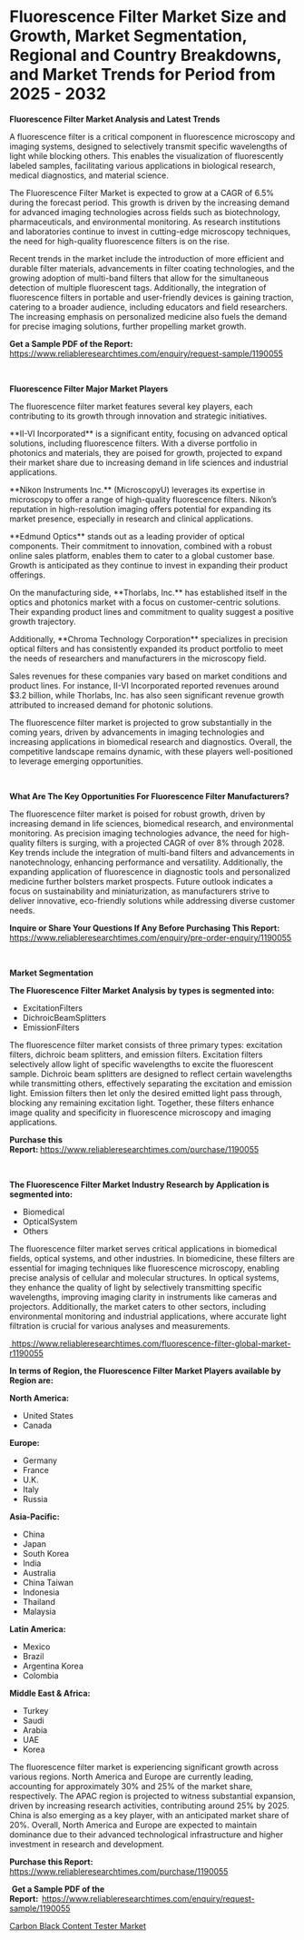 <p><h1>Fluorescence Filter Market Size and Growth, Market Segmentation, Regional and Country Breakdowns, and Market Trends for Period from 2025 -  2032</h1></p><p><strong>Fluorescence Filter Market Analysis and Latest Trends</strong></p>
<p><p>A fluorescence filter is a critical component in fluorescence microscopy and imaging systems, designed to selectively transmit specific wavelengths of light while blocking others. This enables the visualization of fluorescently labeled samples, facilitating various applications in biological research, medical diagnostics, and material science.</p><p>The Fluorescence Filter Market is expected to grow at a CAGR of 6.5% during the forecast period. This growth is driven by the increasing demand for advanced imaging technologies across fields such as biotechnology, pharmaceuticals, and environmental monitoring. As research institutions and laboratories continue to invest in cutting-edge microscopy techniques, the need for high-quality fluorescence filters is on the rise.</p><p>Recent trends in the market include the introduction of more efficient and durable filter materials, advancements in filter coating technologies, and the growing adoption of multi-band filters that allow for the simultaneous detection of multiple fluorescent tags. Additionally, the integration of fluorescence filters in portable and user-friendly devices is gaining traction, catering to a broader audience, including educators and field researchers. The increasing emphasis on personalized medicine also fuels the demand for precise imaging solutions, further propelling market growth.</p></p>
<p><strong>Get a Sample PDF of the Report:&nbsp;</strong> <a href="https://www.reliableresearchtimes.com/enquiry/request-sample/1190055?utm_campaign=2479&utm_medium=2&utm_source=Github&utm_content=ia&utm_term=21022025&utm_id=fluorescence-filter">https://www.reliableresearchtimes.com/enquiry/request-sample/1190055</a></p>
<p>&nbsp;</p>
<p><strong>Fluorescence Filter Major Market Players</strong></p>
<p><p>The fluorescence filter market features several key players, each contributing to its growth through innovation and strategic initiatives. </p><p>**II-VI Incorporated** is a significant entity, focusing on advanced optical solutions, including fluorescence filters. With a diverse portfolio in photonics and materials, they are poised for growth, projected to expand their market share due to increasing demand in life sciences and industrial applications.</p><p>**Nikon Instruments Inc.** (MicroscopyU) leverages its expertise in microscopy to offer a range of high-quality fluorescence filters. Nikon’s reputation in high-resolution imaging offers potential for expanding its market presence, especially in research and clinical applications.</p><p>**Edmund Optics** stands out as a leading provider of optical components. Their commitment to innovation, combined with a robust online sales platform, enables them to cater to a global customer base. Growth is anticipated as they continue to invest in expanding their product offerings.</p><p>On the manufacturing side, **Thorlabs, Inc.** has established itself in the optics and photonics market with a focus on customer-centric solutions. Their expanding product lines and commitment to quality suggest a positive growth trajectory.</p><p>Additionally, **Chroma Technology Corporation** specializes in precision optical filters and has consistently expanded its product portfolio to meet the needs of researchers and manufacturers in the microscopy field.</p><p>Sales revenues for these companies vary based on market conditions and product lines. For instance, II-VI Incorporated reported revenues around $3.2 billion, while Thorlabs, Inc. has also seen significant revenue growth attributed to increased demand for photonic solutions.</p><p>The fluorescence filter market is projected to grow substantially in the coming years, driven by advancements in imaging technologies and increasing applications in biomedical research and diagnostics. Overall, the competitive landscape remains dynamic, with these players well-positioned to leverage emerging opportunities.</p></p>
<p>&nbsp;</p>
<p><strong>What Are The Key Opportunities For Fluorescence Filter Manufacturers?</strong></p>
<p><p>The fluorescence filter market is poised for robust growth, driven by increasing demand in life sciences, biomedical research, and environmental monitoring. As precision imaging technologies advance, the need for high-quality filters is surging, with a projected CAGR of over 8% through 2028. Key trends include the integration of multi-band filters and advancements in nanotechnology, enhancing performance and versatility. Additionally, the expanding application of fluorescence in diagnostic tools and personalized medicine further bolsters market prospects. Future outlook indicates a focus on sustainability and miniaturization, as manufacturers strive to deliver innovative, eco-friendly solutions while addressing diverse customer needs.</p></p>
<p><strong>Inquire or Share Your Questions If Any Before Purchasing This Report:</strong> <a href="https://www.reliableresearchtimes.com/enquiry/pre-order-enquiry/1190055?utm_campaign=2479&utm_medium=2&utm_source=Github&utm_content=ia&utm_term=21022025&utm_id=fluorescence-filter">https://www.reliableresearchtimes.com/enquiry/pre-order-enquiry/1190055</a></p>
<p>&nbsp;</p>
<p><strong>Market Segmentation</strong></p>
<p><strong>The Fluorescence Filter Market Analysis by types is segmented into:</strong></p>
<p><ul><li>ExcitationFilters</li><li>DichroicBeamSplitters</li><li>EmissionFilters</li></ul></p>
<p><p>The fluorescence filter market consists of three primary types: excitation filters, dichroic beam splitters, and emission filters. Excitation filters selectively allow light of specific wavelengths to excite the fluorescent sample. Dichroic beam splitters are designed to reflect certain wavelengths while transmitting others, effectively separating the excitation and emission light. Emission filters then let only the desired emitted light pass through, blocking any remaining excitation light. Together, these filters enhance image quality and specificity in fluorescence microscopy and imaging applications.</p></p>
<p><strong>Purchase this Report:&nbsp;</strong><a href="https://www.reliableresearchtimes.com/purchase/1190055?utm_campaign=2479&utm_medium=2&utm_source=Github&utm_content=ia&utm_term=21022025&utm_id=fluorescence-filter">https://www.reliableresearchtimes.com/purchase/1190055</a></p>
<p>&nbsp;</p>
<p><strong>The Fluorescence Filter Market Industry Research by Application is segmented into:</strong></p>
<p><ul><li>Biomedical</li><li>OpticalSystem</li><li>Others</li></ul></p>
<p><p>The fluorescence filter market serves critical applications in biomedical fields, optical systems, and other industries. In biomedicine, these filters are essential for imaging techniques like fluorescence microscopy, enabling precise analysis of cellular and molecular structures. In optical systems, they enhance the quality of light by selectively transmitting specific wavelengths, improving imaging clarity in instruments like cameras and projectors. Additionally, the market caters to other sectors, including environmental monitoring and industrial applications, where accurate light filtration is crucial for various analyses and measurements.</p></p>
<p><a href="https://www.reliableresearchtimes.com/fluorescence-filter-global-market-r1190055?utm_campaign=2479&utm_medium=2&utm_source=Github&utm_content=ia&utm_term=21022025&utm_id=fluorescence-filter">&nbsp;https://www.reliableresearchtimes.com/fluorescence-filter-global-market-r1190055</a></p>
<p><strong>In terms of Region, the Fluorescence Filter Market Players available by Region are:</strong></p>
<p>
    <p> <strong> North America: </strong>
        <ul>
            <li>United States</li>
            <li>Canada</li>
        </ul>
        </p> 
    <p> <strong> Europe: </strong>
        <ul>
            <li>Germany</li>
            <li>France</li>
            <li>U.K.</li>
            <li>Italy</li>
            <li>Russia</li>
        </ul>
        </p> 
    <p> <strong> Asia-Pacific: </strong>
        <ul>
            <li>China</li>
            <li>Japan</li>
            <li>South Korea</li>
            <li>India</li>
            <li>Australia</li>
            <li>China Taiwan</li>
            <li>Indonesia</li>
            <li>Thailand</li>
            <li>Malaysia</li>
        </ul>
        </p> 
    <p> <strong> Latin America: </strong>
        <ul>
            <li>Mexico</li>
            <li>Brazil</li>
            <li>Argentina Korea</li>
            <li>Colombia</li>
        </ul>
        </p> 
    <p> <strong> Middle East & Africa: </strong>
        <ul>
            <li>Turkey</li>
            <li>Saudi</li>
            <li>Arabia</li>
            <li>UAE</li>
            <li>Korea</li>
        </ul>
    </p>
    </p>
<p><p>The fluorescence filter market is experiencing significant growth across various regions. North America and Europe are currently leading, accounting for approximately 30% and 25% of the market share, respectively. The APAC region is projected to witness substantial expansion, driven by increasing research activities, contributing around 25% by 2025. China is also emerging as a key player, with an anticipated market share of 20%. Overall, North America and Europe are expected to maintain dominance due to their advanced technological infrastructure and higher investment in research and development.</p></p>
<p><strong>Purchase this Report: </strong><a href="https://www.reliableresearchtimes.com/purchase/1190055?utm_campaign=2479&utm_medium=2&utm_source=Github&utm_content=ia&utm_term=21022025&utm_id=fluorescence-filter">https://www.reliableresearchtimes.com/purchase/1190055</a></p>
<p>&nbsp;<strong>Get a Sample PDF of the Report:&nbsp;&nbsp;</strong><a href="https://www.reliableresearchtimes.com/enquiry/request-sample/1190055?utm_campaign=2479&utm_medium=2&utm_source=Github&utm_content=ia&utm_term=21022025&utm_id=fluorescence-filter">https://www.reliableresearchtimes.com/enquiry/request-sample/1190055</a></p>
<p><strong></strong></p>
<p><p><a href="https://github.com/lizamflotow/Market-Research-Report-List-1/blob/main/carbon-black-content-tester-market.md?utm_campaign=2479&utm_medium=2&utm_source=Github&utm_content=ia&utm_term=21022025&utm_id=fluorescence-filter">Carbon Black Content Tester Market</a></p></p>